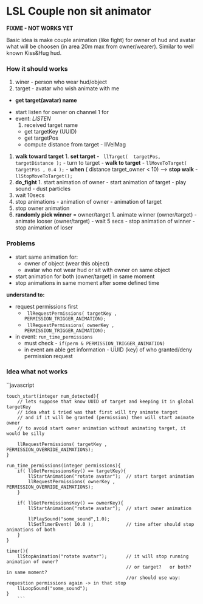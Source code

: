 # LSL Couple non sit animator

**FIXME - NOT WORKS YET**

Basic idea is make couple animation (like fight) for owner of hud and avatar
what will be choosen (in area 20m max from owner/wearer). Similar to well known 
Kiss&Hug hud.

### How it should works

  1. winer - person who wear hud/object
  1. target - avatar who wish animate with me
  * **get target(avatar) name** 
   - start listen for owner on channel 1 for 
   - event: _LISTEN_
      1.  received target name
      - get targetKey (UUID)
      - get targetPos 
      - compute distance from target - llVelMag
  1. **walk toward target**
    1.  **set target**  -  ` llTarget(  targetPos, targetDistance );`
    - turn to target
    - **walk to target** -  `llMoveToTarget( targetPos , 0.4 );`
    - **when** ( distance target_owner < 10)  -->  **stop walk**  - `llStopMoveToTarget();`
  1. **do_fight**
    1.    start animation of owner
    - start animation of target
    - play sound 
    - dust particles 
  1. wait 10secs
  1. stop animations
    - animation of owner
    - animation of target
  1. stop owner animation 
  1. **randomly pick winner** = owner/target
    1.  animate winner (owner/target)
    - animate looser (owner/target)
    - wait 5 secs
    - stop animation of winner
    - stop animation of loser

### Problems

  - start same animation for:
     - owner of object (wear this object)
     - avatar who not wear hud or sit with owner on same object
  - start animation for both (owner/target) in same moment 
  - stop animations in same moment after some defined time

**understand to:**

  - request permissions first 
    -  ` llRequestPermissions( targetKey , PERMISSION_TRIGGER_ANIMATION);`
    -  ` llRequestPermissions( ownerKey , PERMISSION_TRIGGER_ANIMATION);`
  - in event:  `run_time_permissions`
    - must check - `if(perm & PERMISSION_TRIGGER_ANIMATION)`
    - in event am able get information - UUID (key) of who granted/deny permission request


### Idea what not works  
``javascript

    touch_start(integer num_detected){
        // lets suppose that know UUID of target and keeping it in global targetKey
        // idea what i tried was that first will try animate target 
        // and if it will be granted (permission) then will start animate owner
        // to avoid start owner animation without animating target, it would be silly

        llRequestPermissions( targetKey ,  PERMISSION_OVERRIDE_ANIMATIONS);
    }

    run_time_permissions(integer permissions){    
        if( llGetPermissionsKey() == targetKey){ 
            llStartAnimation("rotate avatar");	// start target animation  
            llRequestPermissions( ownerKey ,  PERMISSION_OVERRIDE_ANIMATIONS);                      
        }
       
        if( llGetPermissionsKey() == ownerKey){
            llStartAnimation("rotate avatar");	// start owner animation

            llPlaySound("some_sound",1.0);
            llSetTimerEvent( 10.0 );			// time after should stop animations of both             
        }
    }

    timer(){
        llStopAnimation("rotate avatar");       // it will stop running animation of owner?
                                                // or target?   or both? in same moment?
                                                //or should use way:  requestion permissions again -> in that stop
        llLoopSound("some_sound");
    }
        ```

